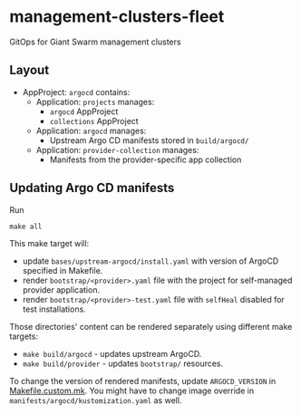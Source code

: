 # management-clusters-fleet

GitOps for Giant Swarm management clusters

## Layout

- AppProject: `argocd` contains:
  - Application: `projects` manages:
    - `argocd` AppProject
    - `collections` AppProject
  - Application: `argocd` manages:
    - Upstream Argo CD manifests stored in `build/argocd/`
  - Application: `provider-collection` manages:
    - Manifests from the provider-specific app collection

## Updating Argo CD manifests

Run

```
make all
```

This make target will:
  - update `bases/upstream-argocd/install.yaml` with version of ArgoCD specified in Makefile.
  - render `bootstrap/<provider>.yaml` file with the project for self-managed provider application.
  - render `bootstrap/<provider>-test.yaml` file with `selfHeal` disabled for test installations.

Those directories' content can be rendered separately using different make targets:
  - `make build/argocd` - updates upstream ArgoCD.
  - `make build/provider` - updates `bootstrap/` resources.

To change the version of rendered manifests, update `ARGOCD_VERSION` in [Makefile.custom.mk](Makefile.custom.mk).
You might have to change image override in `manifests/argocd/kustomization.yaml` as well.
